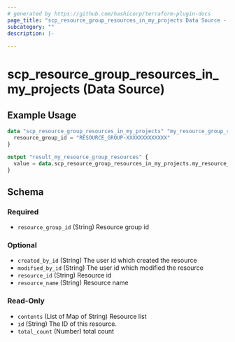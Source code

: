```yaml
---
# generated by https://github.com/hashicorp/terraform-plugin-docs
page_title: "scp_resource_group_resources_in_my_projects Data Source - scp"
subcategory: ""
description: |-
  
---
```


# scp_resource_group_resources_in_my_projects (Data Source)



## Example Usage

```terraform
data "scp_resource_group_resources_in_my_projects" "my_resource_group_resources_in_my_projects" {
  resource_group_id = "RESOURCE_GROUP-XXXXXXXXXXXXX"
}

output "result_my_resource_group_resources" {
  value = data.scp_resource_group_resources_in_my_projects.my_resource_group_resources_in_my_projects
}
```

<!-- schema generated by tfplugindocs -->
## Schema

### Required

- `resource_group_id` (String) Resource group id

### Optional

- `created_by_id` (String) The user id which created the resource
- `modified_by_id` (String) The user id which modified the resource
- `resource_id` (String) Resource id
- `resource_name` (String) Resource name

### Read-Only

- `contents` (List of Map of String) Resource list
- `id` (String) The ID of this resource.
- `total_count` (Number) total count



